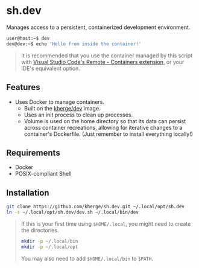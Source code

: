 sh.dev
======

Manages access to a persistent, containerized development environment.

```sh
user@host:~$ dev
dev@dev:~$ echo 'Hello from inside the container!'
```

> It is recommended that you use the container managed by this script with [Visual Studio Code's Remote - Containers extension](https://code.visualstudio.com/docs/remote/containers), or your IDE's equivalent option.

Features
--------

- Uses Docker to manage containers.
    - Built on the [kherge/dev](https://github.com/kherge/docker.dev) image.
    - Uses an init process to clean up processes.
    - Volume is used on the home directory so that its data can persist across container recreations, allowing for iterative changes to a container's Dockerfile. (Just remember to install everything locally!)

Requirements
------------

- Docker
- POSIX-compliant Shell

Installation
------------

```sh
git clone https://github.com/kherge/sh.dev.git ~/.local/opt/sh.dev
ln -s ~/.local/opt/sh.dev/dev.sh ~/.local/bin/dev
```

> If this is your first time using `$HOME/.local`, you might need to create the directories.
>
> ```sh
> mkdir -p ~/.local/bin
> mkdir -p ~/.local/opt
> ```
>
> You may also need to add `$HOME/.local/bin` to `$PATH`.
